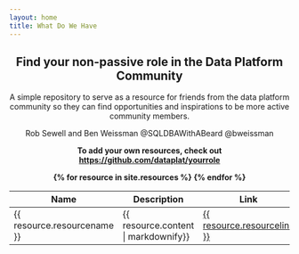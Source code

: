 ```yaml
---
layout: home
title: What Do We Have
---
```


<font family="Arial">
<center><h2>Find your non-passive role in the Data Platform Community</h2>

<p>A simple repository to serve as a resource for friends from the data platform community so they can find opportunities and inspirations to be more active community members.

<p>Rob Sewell and Ben Weissman @SQLDBAWithABeard @bweissman
<p><b>To add your own resources, check out <a href="https://github.com/dataplat/yourrole">https://github.com/dataplat/yourrole</a><p>


<table class="tg">
<thead>
  <tr>
    <th class="tg-lhfm"><b>Name</th>
    <th class="tg-lhfm"><b>Description</th>
    <th class="tg-lhfm"><b>Link</th>
  </tr>
</thead>


<tbody>
  <tr>
      {% for resource in site.resources %}
            <tr>
                <td class="tg-0lax">
                        {{ resource.resourcename }}
                </td>
                <td class="tg-0lax">
                   {{ resource.content | markdownify}}
                </td>
                <td class="tg-0lax">
                    <a href="{{ resource.resourcelink }}">
                        {{ resource.resourcelink }}
                    </a>
                </td>
              </tr>
        {% endfor %}
  </tr>
</tbody>
</table>

